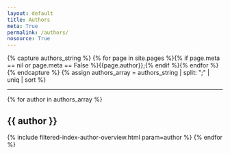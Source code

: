 ```yaml
---
layout: default
title: Authors
meta: True
permalink: /authors/
nosource: True
---  
```


{% capture authors_string %}
{% for page in site.pages %}{% if page.meta == nil or page.meta == False %}{{page.author}};{% endif %}{% endfor %}
{% endcapture %}
{% assign authors_array = authors_string | split: ";" | uniq | sort %}

---

{% for author in authors_array  %}
<h2>{{ author }}</h2>  
{% include filtered-index-author-overview.html param=author %}
{% endfor %}